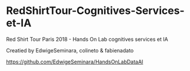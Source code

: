 # RedShirtTour-Cognitives-Services-et-IA
Red Shirt Tour Paris 2018 - Hands On Lab cognitives services et IA

Creatied by EdwigeSeminara, colineto & fabienadato

https://github.com/EdwigeSeminara/HandsOnLabDataAI

